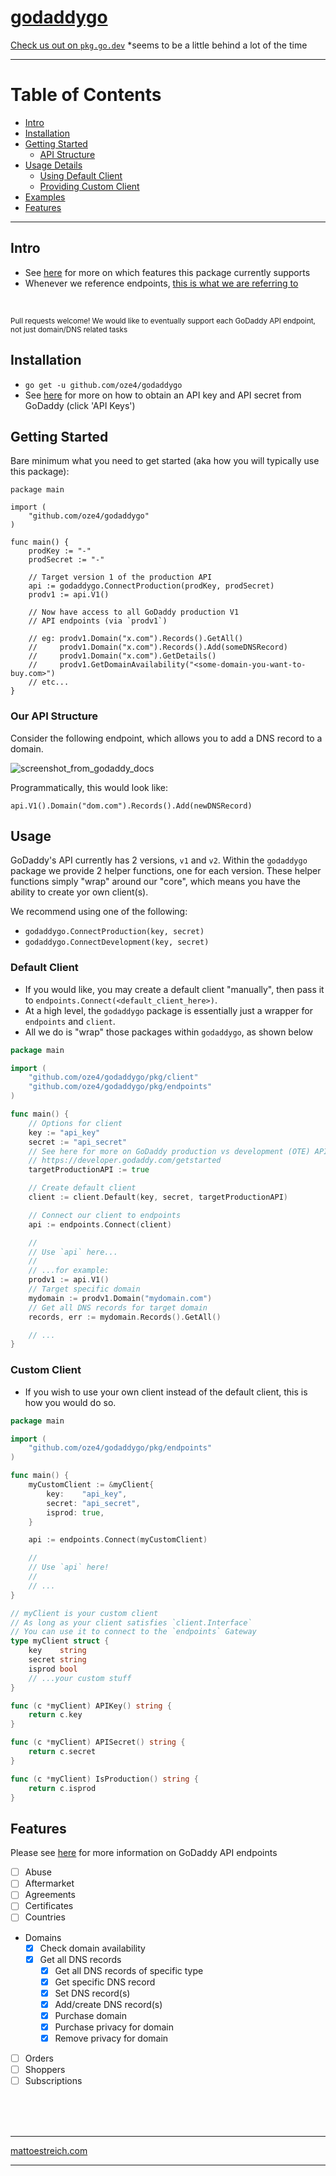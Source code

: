 # [godaddygo](https://oze4.github.io/godaddygo/)

[Check us out on `pkg.go.dev`](https://pkg.go.dev/github.com/oze4/godaddygo?tab=doc) \*seems to be a little behind a lot of the time

---

# Table of Contents

- [Intro](#intro)
- [Installation](#installation)
- [Getting Started](#getting-started)
  - [API Structure](#our-api-structure)
- [Usage Details](#usage)
  - [Using Default Client](#default-client)
  - [Providing Custom Client](#custom-client)
- [Examples](https://github.com/oze4/godaddygo/tree/master/examples)
- [Features](#features)

---

## Intro

 - See [here](#features) for more on which features this package currently supports
 - Whenever we reference endpoints, [this is what we are referring to](https://developer.godaddy.com/doc)

<br /> 

<small>Pull requests welcome! We would like to eventually support each GoDaddy API endpoint, not just domain/DNS related tasks</small>

## Installation

 - `go get -u github.com/oze4/godaddygo`
 - See [here](https://developer.godaddy.com/) for more on how to obtain an API key and API secret from GoDaddy (click 'API Keys')

## Getting Started

Bare minimum what you need to get started (aka how you will typically use this package):

```golang
package main

import (
	"github.com/oze4/godaddygo"
)

func main() {
	prodKey := "-"
	prodSecret := "-"

	// Target version 1 of the production API
	api := godaddygo.ConnectProduction(prodKey, prodSecret)
	prodv1 := api.V1()

	// Now have access to all GoDaddy production V1
	// API endpoints (via `prodv1`)

	// eg: prodv1.Domain("x.com").Records().GetAll()
	//     prodv1.Domain("x.com").Records().Add(someDNSRecord)
	//     prodv1.Domain("x.com").GetDetails()
	//     prodv1.GetDomainAvailability("<some-domain-you-want-to-buy.com>")
	// etc...
}
```

### Our API Structure

Consider the following endpoint, which allows you to add a DNS record to a domain.

![screenshot_from_godaddy_docs](https://i.imgur.com/tN2IveY.png)

Programmatically, this would look like:

```golang
api.V1().Domain("dom.com").Records().Add(newDNSRecord)
```

## Usage 

GoDaddy's API currently has 2 versions, `v1` and `v2`. Within the `godaddygo` package we provide 2 helper functions, one for each version. These helper functions  simply "wrap" around our "core", which means you have the ability to create yor own client(s).

We recommend using one of the following:

 - `godaddygo.ConnectProduction(key, secret)`
 - `godaddygo.ConnectDevelopment(key, secret)`

### Default Client

 - If you would like, you may create a default client "manually", then pass it to `endpoints.Connect(<default_client_here>)`. 
 - At a high level, the `godaddygo` package is essentially just a wrapper for `endpoints` and `client`. 
 - All we do is "wrap" those packages within `godaddygo`, as shown below

```go
package main

import (
	"github.com/oze4/godaddygo/pkg/client"
	"github.com/oze4/godaddygo/pkg/endpoints"
)

func main() {
	// Options for client
	key := "api_key"
	secret := "api_secret"
	// See here for more on GoDaddy production vs development (OTE) API's
	// https://developer.godaddy.com/getstarted
	targetProductionAPI := true

	// Create default client
	client := client.Default(key, secret, targetProductionAPI)

	// Connect our client to endpoints
	api := endpoints.Connect(client)

	//
	// Use `api` here...
	//
	// ...for example:
	prodv1 := api.V1()
	// Target specific domain
	mydomain := prodv1.Domain("mydomain.com")
	// Get all DNS records for target domain
	records, err := mydomain.Records().GetAll()

	// ...
}
```

### Custom Client

 - If you wish to use your own client instead of the default client, this is how you would do so.

```go
package main

import (
	"github.com/oze4/godaddygo/pkg/endpoints"
)

func main() {
	myCustomClient := &myClient{
		key:    "api_key",
		secret: "api_secret",
		isprod: true,
	}

	api := endpoints.Connect(myCustomClient)

	//
	// Use `api` here!
	//
	// ...
}

// myClient is your custom client
// As long as your client satisfies `client.Interface`
// You can use it to connect to the `endpoints` Gateway
type myClient struct {
	key    string
	secret string
	isprod bool
	// ...your custom stuff
}

func (c *myClient) APIKey() string {
	return c.key
}

func (c *myClient) APISecret() string {
	return c.secret
}

func (c *myClient) IsProduction() string {
	return c.isprod
}

```

## Features

Please see [here](https://developer.godaddy.com/doc) for more information on GoDaddy API endpoints

- [ ] Abuse
- [ ] Aftermarket
- [ ] Agreements
- [ ] Certificates
- [ ] Countries
- Domains
  - [x] Check domain availability
  - [x] Get all DNS records
	- [x] Get all DNS records of specific type
	- [x] Get specific DNS record
	- [x] Set DNS record(s)
	- [x] Add/create DNS record(s)
	- [x] Purchase domain
	- [x] Purchase privacy for domain
	- [x] Remove privacy for domain
- [ ] Orders
- [ ] Shoppers
- [ ] Subscriptions

<br />
<br />
<br />

---

[mattoestreich.com](https://mattoestreich.com)

---
